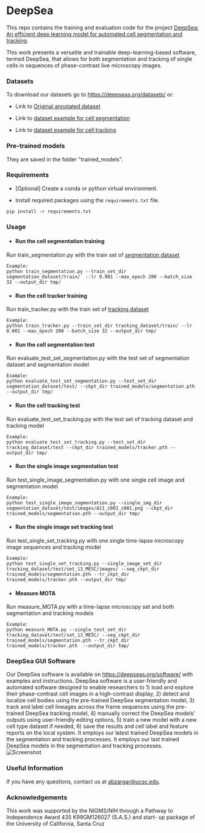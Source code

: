 # DeepSea 

This repo contains the training and evaluation code for the project [DeepSea: An efficient deep learning model for automated cell segmentation and tracking](https://www.deepseas.org/). 

This work presents a versatile and trainable deep-learning-based software, termed DeepSea, that allows for both segmentation and tracking of single cells in sequences of phase-contrast live microscopy images.


### Datasets

To download our datasets go to https://deepseas.org/datasets/ or:

* Link to [Original annotated dataset](https://drive.google.com/drive/folders/13RhhBAetSWkjySyhJcDqj_FaO09hxkhO?usp=sharing)

* Link to [dataset example for cell segmentation](https://drive.google.com/drive/folders/18odgkzafW8stHkzME_s7Es-ue7odVAc5?usp=sharing)

* Link to [dataset example for cell tracking](https://drive.google.com/drive/folders/10LWey85fgHgFj_myIr1CYSOviD4SleE4?usp=sharing)

### Pre-trained models
They are saved in the folder "trained_models".

### Requirements

* [Optional] Create a conda or python virtual environment.

* Install required packages using the `requirements.txt` file.
```
pip install -r requirements.txt
```

### Usage
* #### Run the cell segmentation training
Run train_segmentation.py with the train set of [segmentation dataset](https://drive.google.com/drive/folders/1iCC22iz7UBQdmADLuDe8ugAkmUqqsv13?usp=sharing)
```
Example:
python train_segmentation.py --train_set_dir  segmentation_dataset/train/  --lr 0.001 --max_epoch 200 --batch_size 32 --output_dir tmp/
```
* #### Run the cell tracker training
Run train_tracker.py with the train set of [tracking dataset](https://drive.google.com/drive/folders/1iCC22iz7UBQdmADLuDe8ugAkmUqqsv13?usp=sharing)
```
Example:
python train_tracker.py --train_set_dir tracking_dataset/train/ --lr 0.001 --max_epoch 200 --batch_size 32 --output_dir tmp/
```
* #### Run the cell segmentation test
Run evaluate_test_set_segmentation.py with the test set of segmentation dataset and segmentation model
```
Example:
python evaluate_test_set_segmentation.py --test_set_dir segmentation_dataset/test/ --ckpt_dir trained_models/segmentation.pth --output_dir tmp/
```
* #### Run the cell tracking test
Run evaluate_test_set_tracking.py with the test set of tracking dataset and tracking model
```
Example:
python evaluate_test_set_tracking.py --test_set_dir tracking_dataset/test --ckpt_dir trained_models/tracker.pth --output_dir tmp/
```
* #### Run the single image segmentation test
Run test_single_image_segmentation.py with one single cell image and segmentation model
```
Example:
python test_single_image_segmentation.py --single_img_dir segmentation_dataset/test/images/A11_z003_c001.png --ckpt_dir trained_models/segmentation.pth --output_dir tmp/
```
* #### Run the single image set tracking test
Run test_single_set_tracking.py with one single time-lapse microscopy image sequences and tracking model
```
Example:
python test_single_set_tracking.py --single_image_set_dir tracking_dataset/test/set_13_MESC/images/ --seg_ckpt_dir trained_models/segmentation.pth --tr_ckpt_dir trained_models/tracker.pth --output_dir tmp/
```
* #### Measure MOTA
Run measure_MOTA.py with a time-lapse microscopy set and both segmentation and tracking models
```
Example:
python measure_MOTA.py --single_test_set_dir tracking_dataset/test/set_13_MESC/ --seg_ckpt_dir trained_models/segmentation.pth --tr_ckpt_dir trained_models/tracker.pth  --output_dir tmp/
```
### DeepSea GUI Software
Our DeepSea software is available on https://deepseas.org/software/ 
with examples and instructions. DeepSea software is a user-friendly and automated software designed
to enable researchers to 1) load and explore their phase-contrast cell images in a 
high-contrast display, 2) detect and localize cell bodies using the pre-trained DeepSea 
segmentation model, 3) track and label cell lineages across the frame sequences using the pre-trained 
DeepSea tracking model, 4) manually correct the DeepSea models' outputs using user-friendly editing 
options, 5) train a new model with a new cell type dataset if needed, 6) save the results and cell label 
and feature reports on the local system. It employs our latest trained DeepSea models in the segmentation and tracking processes.
It employs our last trained DeepSea models in the segmentation and tracking processes.
![Screenshot](DeepSea_Software.png)

### Useful Information
If you have any questions, contact us at abzargar@ucsc.edu.

### Acknowledgements
This work was supported by the NIGMS/NIH through a Pathway to Independence Award 435 K99GM126027 (S.A.S.) and start- up package of the University of California, Santa Cruz